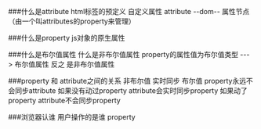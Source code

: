 ###什么是attribute
	html标签的预定义 自定义属性
		attribute --dom-- 属性节点（由一个叫attributes的property来管理）
	
###什么是property
	js对象的原生属性
	
###什么是布尔值属性 什么是非布尔值属性
	property的属性值为布尔值类型 ---> 布尔值属性
	反之 是非布尔值属性
	
###property 和 attribute之间的关系
	非布尔值
		实时同步
	布尔值
		property永远不会同步attribute
		如果没有动过property
			attribute会实时同步property
		如果动了property
			attribute不会同步property
			
###浏览器认谁  用户操作的是谁
	property
		